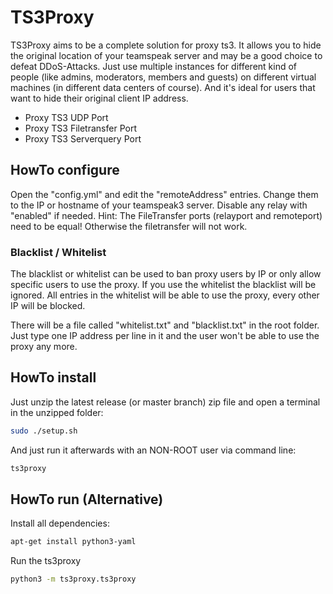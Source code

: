 # TS3Proxy

TS3Proxy aims to be a complete solution for proxy ts3. It allows you to hide the original location of your teamspeak server and may be a good choice to defeat DDoS-Attacks. Just use multiple instances for different kind of people (like admins, moderators, members and guests) on different virtual machines (in different data centers of course). And it's ideal for users that want to hide their original client IP address.

  - Proxy TS3 UDP Port
  - Proxy TS3 Filetransfer Port
  - Proxy TS3 Serverquery Port

## HowTo configure

Open the "config.yml" and edit the "remoteAddress" entries. Change them to the IP or hostname of your teamspeak3 server. Disable any relay with "enabled" if needed. Hint: The FileTransfer ports (relayport and remoteport) need to be equal! Otherwise the filetransfer will not work.

### Blacklist / Whitelist

The blacklist or whitelist can be used to ban proxy users by IP or only allow specific users to use the proxy. If you use the whitelist the blacklist will be ignored. All entries in the whitelist will be able to use the proxy, every other IP will be blocked.

There will be a file called "whitelist.txt" and "blacklist.txt" in the root folder. Just type one IP address per line in it and the user won't be able to use the proxy any more.

## HowTo install

Just unzip the latest release (or master branch) zip file and open a terminal in the unzipped folder:

```bash
sudo ./setup.sh
```

And just run it afterwards with an NON-ROOT user via command line:

```bash
ts3proxy
```

## HowTo run (Alternative)

Install all dependencies:

```bash
apt-get install python3-yaml
```

Run the ts3proxy

```bash
python3 -m ts3proxy.ts3proxy
```
